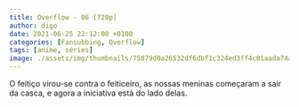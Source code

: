 ```yaml
---
title: Overflow - 06 [720p]
author: digo
date: 2021-06-25 22:12:00 +0100
categories: [Fansubbing, Overflow]
tags: [anime, séries]
image: ./assets/img/thumbnails/75879d0a26532df6dbf1c324ed3ff4c81aada74a.jpeg
---
```


O feitiço virou-se contra o feiticeiro, as nossas meninas começaram a sair da casca, e agora a iniciativa está do lado delas.